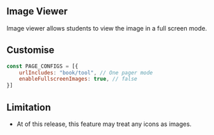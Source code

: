## Image Viewer

Image viewer allows students to view the image in a full screen mode.

## Customise

```js
const PAGE_CONFIGS = [{
    urlIncludes: "book/tool", // One pager mode
    enableFullscreenImages: true, // false
}]
```


## Limitation
- At of this release, this feature may treat any icons as images.